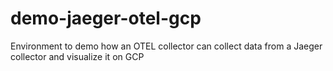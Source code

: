 # demo-jaeger-otel-gcp
Environment to demo how an OTEL collector can collect data from a Jaeger collector and visualize it on GCP
